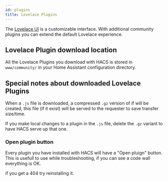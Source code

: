 ```yaml
---
id: plugins
title: Lovelace Plugins
---
```


The [Lovelace UI](https://www.home-assistant.io/lovelace/) is a customizable interface. With additional community plugins you can extend the default Lovelace experience.  

## Lovelace Plugin download location

All the Lovelace Plugins you download with HACS is stored in `www/community/` in your Home Assistant configuration directory.


## Special notes about downloaded Lovelace Plugins

When a `.js` file is downloaded, a compressed `.gz` version of if will be created, this file (if it exist) will be served to the requester to save transfer size/time.

If you make local changes to a plugin in the `.js` file, delete the `.gz` variant to have HACS serve up that one.

### Open plugin button

Every plugin you have installed with HACS will have a "Open pluign" button.
This is usefull to use while troubleshooting, if you can see a code wall everything is OK.

if you get a 404 try reinstalling it.